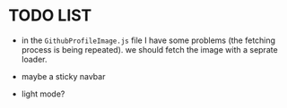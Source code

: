# TODO LIST

-  in the `GithubProfileImage.js` file I have some problems (the fetching process is being repeated).
   we should fetch the image with a seprate loader.

-  maybe a sticky navbar

-  light mode?
